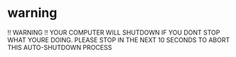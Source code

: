 # warning
!! WARNING !! YOUR COMPUTER WILL SHUTDOWN IF YOU DONT STOP WHAT YOURE DOING. PLEASE STOP IN THE NEXT 10 SECONDS TO ABORT THIS AUTO-SHUTDOWN PROCESS
